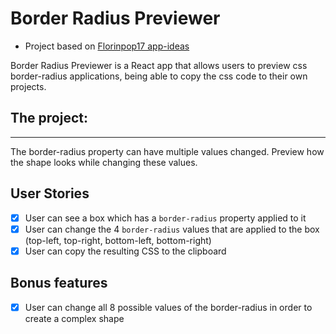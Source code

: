 # Border Radius Previewer
* Project based on [Florinpop17 app-ideas](https://github.com/florinpop17/app-ideas)

Border Radius Previewer is a React app that allows users to preview css border-radius applications, being able to copy the css code to their own projects.

## The project:



---
The border-radius property can have multiple values changed. Preview how the shape looks while changing these values.

## User Stories

-   [x] User can see a box which has a `border-radius` property applied to it
-   [x] User can change the 4 `border-radius` values that are applied to the box (top-left, top-right, bottom-left, bottom-right)
-   [x] User can copy the resulting CSS to the clipboard

## Bonus features

-   [x] User can change all 8 possible values of the border-radius in order to create a complex shape